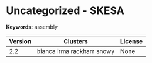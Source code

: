 # Uncategorized - SKESA



**Keywords:** assembly



| Version | Clusters | License |
| ------- | -------- | ------- |
| 2.2 | bianca irma rackham snowy | None |
